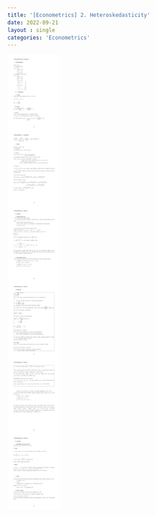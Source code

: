 ```yaml
---
title: '[Econometrics] 2. Heteroskedasticity'
date: 2022-09-21
layout : single
categories: 'Econometrics'
---
```


![1. Regression under Classical Assumption-17](https://raw.githubusercontent.com/whatsdata/assets/main/img/2022-09/2.%20Heteroskedasticity_Combined_-09-07-40-2850.jpg)
